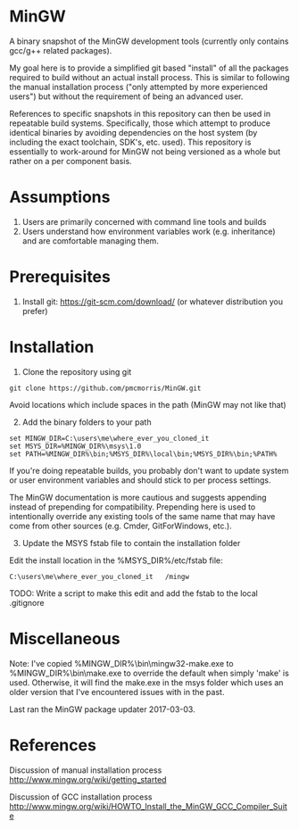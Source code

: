 # MinGW
A binary snapshot of the MinGW development tools (currently only contains gcc/g++ related packages).

My goal here is to provide a simplified git based "install" of all the packages required to build without an actual install process. This is similar to following the manual installation process ("only attempted by more experienced users") but without the requirement of being an advanced user.

References to specific snapshots in this repository can then be used in repeatable build systems. Specifically, those which attempt to produce identical binaries by avoiding dependencies on the host system (by including the exact toolchain, SDK's, etc. used).  This repository is essentially to work-around for MinGW not being versioned as a whole but rather on a per component basis.

# Assumptions

1. Users are primarily concerned with command line tools and builds
2. Users understand how environment variables work (e.g. inheritance) and are comfortable managing them.

# Prerequisites

1. Install git: https://git-scm.com/download/ (or whatever distribution you prefer)

# Installation

1. Clone the repository using git

```dos
git clone https://github.com/pmcmorris/MinGW.git
```

Avoid locations which include spaces in the path (MinGW may not like that)
      
2. Add the binary folders to your path

```dos
set MINGW_DIR=C:\users\me\where_ever_you_cloned_it
set MSYS_DIR=%MINGW_DIR%\msys\1.0
set PATH=%MINGW_DIR%\bin;%MSYS_DIR%\local\bin;%MSYS_DIR%\bin;%PATH%
```

If you're doing repeatable builds, you probably don't want to update system or user environment variables and should stick to per process settings.

The MinGW documentation is more cautious and suggests appending instead of prepending for compatibility. Prepending here is used to intentionally override any existing tools of the same name that may have come from other sources (e.g. Cmder, GitForWindows, etc.).

3. Update the MSYS fstab file to contain the installation folder

Edit the install location in the %MSYS_DIR%/etc/fstab file:
```dos
C:\users\me\where_ever_you_cloned_it   /mingw
```

TODO: Write a script to make this edit and add the fstab to the local .gitignore

# Miscellaneous

Note: I've copied %MINGW_DIR%\bin\mingw32-make.exe to %MINGW_DIR%\bin\make.exe to override the default when simply 'make' is used. Otherwise, it will find the make.exe in the msys folder which uses an older version that I've encountered issues with in the past.

Last ran the MinGW package updater 2017-03-03.

# References

Discussion of manual installation process  
http://www.mingw.org/wiki/getting_started

Discussion of GCC installation process  
http://www.mingw.org/wiki/HOWTO_Install_the_MinGW_GCC_Compiler_Suite
